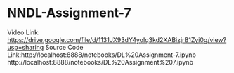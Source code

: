 # NNDL-Assignment-7
Video Link: https://drive.google.com/file/d/1131JX93dY4yoIq3kd2XABizjrB1Zyi0g/view?usp=sharing
Source Code Link:http://localhost:8888/notebooks/DL%20Assignment-7.ipynb
             http://localhost:8888/notebooks/DL%20Assignment%207.ipynb
